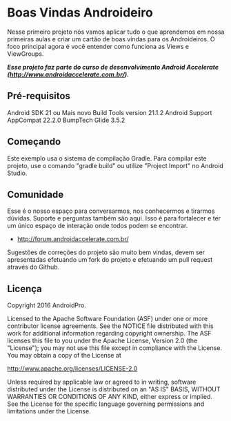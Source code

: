 Boas Vindas Androideiro
===================================

Nesse primeiro projeto nós vamos aplicar tudo o que aprendemos em nossa primeiras aulas e criar um cartão de boas vindas para os Androideiros. O foco principal agora é você entender como funciona as Views e ViewGroups.

***Esse projeto faz parte do curso de desenvolvimento Android Accelerate (http://www.androidaccelerate.com.br/).***


Pré-requisitos
--------------
Android SDK 21 ou Mais novo
Build Tools version 21.1.2
Android Support AppCompat 22.2.0
BumpTech Glide 3.5.2


Começando
---------------
Este exemplo usa o sistema de compilação Gradle. Para compilar este projeto, use o comando "gradle build" ou utilize "Project Import" no Android Studio.


Comunidade
-------

Esse é o nosso espaço para conversarmos, nos conhecermos e tirarmos dúvidas. Suporte e perguntas também são aqui. Isso é para fortalecer e ter um único espaço de interação onde todos podem se encontrar.

- http://forum.androidaccelerate.com.br/

Sugestões de correções do projeto são muito bem vindas, devem ser apresentadas efetuando um fork do projeto e efetuando um pull request através do Github.


Licença
-------
Copyright 2016 AndroidPro.

Licensed to the Apache Software Foundation (ASF) under one or more contributor
license agreements.  See the NOTICE file distributed with this work for
additional information regarding copyright ownership.  The ASF licenses this
file to you under the Apache License, Version 2.0 (the "License"); you may not
use this file except in compliance with the License.  You may obtain a copy of
the License at

http://www.apache.org/licenses/LICENSE-2.0

Unless required by applicable law or agreed to in writing, software
distributed under the License is distributed on an "AS IS" BASIS, WITHOUT
WARRANTIES OR CONDITIONS OF ANY KIND, either express or implied.  See the
License for the specific language governing permissions and limitations under
the License.

